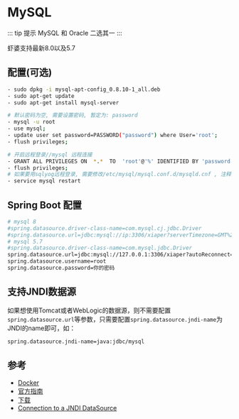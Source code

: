 # MySQL

::: tip 提示
MySQL 和 Oracle 二选其一
:::

虾婆支持最新8.0以及5.7

## 配置(可选)

``` bash
- sudo dpkg -i mysql-apt-config_0.8.10-1_all.deb
- sudo apt-get update
- sudo apt-get install mysql-server

# 默认密码为空, 需要设置密码, 暂定为: password
- mysql -u root
- use mysql;
- update user set password=PASSWORD("password") where User='root';
- flush privileges;

# 开启远程登录//mysql 远程连接
- GRANT ALL PRIVILEGES ON  *.*  TO  'root'@'%' IDENTIFIED BY 'password' WITH GRANT OPTION;
- flush privileges;
# 如果要用sqlyog远程登录, 需要修改/etc/mysql/mysql.conf.d/mysqld.cnf , 注释掉bind-address = 127.0.0.1 (可选)
- service mysql restart
```

## Spring Boot 配置

``` bash
# mysql 8
#spring.datasource.driver-class-name=com.mysql.cj.jdbc.Driver
#spring.datasource.url=jdbc:mysql://ip:3306/xiaper?serverTimezone=GMT%2B8&useUnicode=true&autoReconnect=true&characterEncoding=utf8&useSSL=true
# mysql 5.7
#spring.datasource.driver-class-name=com.mysql.jdbc.Driver
spring.datasource.url=jdbc:mysql://127.0.0.1:3306/xiaper?autoReconnect=true&characterEncoding=utf8&useSSL=true
spring.datasource.username=root
spring.datasource.password=你的密码
```

## 支持JNDI数据源

如果想使用Tomcat或者WebLogic的数据源，则不需要配置`spring.datasource.url`等参数，只需要配置`spring.datasource.jndi-name`为JNDI的name即可，如：

``` bash
spring.datasource.jndi-name=java:jdbc/mysql
```

## 参考

- [Docker](https://hub.docker.com/_/mysql)
- [官方指南](https://dev.mysql.com/doc/mysql-apt-repo-quick-guide/en/)
- [下载](https://dev.mysql.com/downloads/repo/apt/)
- [Connection to a JNDI DataSource](https://docs.spring.io/spring-boot/docs/current/reference/html/boot-features-sql.html#boot-features-connecting-to-a-jndi-datasource)
